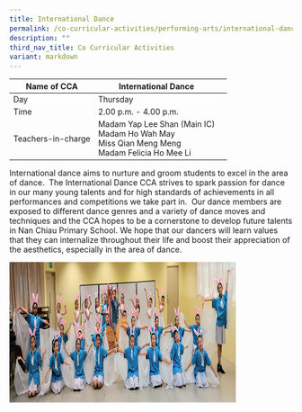 ```yaml
---
title: International Dance
permalink: /co-curricular-activities/performing-arts/international-dance/
description: ""
third_nav_title: Co Curricular Activities
variant: markdown
---
```

|Name of CCA|International Dance|  |
| -------- | ------- | --------------- |
|Day | Thursday | 
| Time |2.00 p.m. - 4.00 p.m. 
|Teachers-in-charge |Madam Yap Lee Shan (Main IC)<br>Madam Ho Wah May <br>Miss Qian Meng Meng<br>Madam Felicia Ho Mee Li

<p style="box-sizing: inherit; font-size: 1em;">International dance aims to nurture and groom students to excel in the area of dance.&nbsp; The International Dance CCA strives to spark passion for dance in our many young talents and for high standards of achievements in all performances and competitions we take part in.&nbsp; Our dance members are exposed to different dance genres and a variety of dance moves and techniques and the CCA hopes to be a cornerstone to develop future talents in Nan Chiau Primary School. We hope that our dancers will learn values that they can internalize throughout their life and boost their appreciation of the aesthetics, especially in the area of dance.</p>

<img src="/images/CoCurricularActivities/International%20Dance/INTERNATIONAL%20DANCE.jpg" style="width:80%;height:250px">